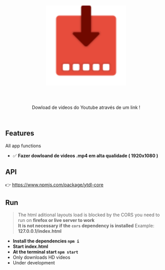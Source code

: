 <h1 align="center">
</br>
  <img src="./assets/img/icon.png" width="250">
</br>
</br>
</h1>
<p align="center">Dowload de videos do Youtube através de um link !</p>
</br>

## Features
All app functions
- ✅ **Fazer dowloand de videos .mp4 em alta qualidade ( 1920x1080 )**

## API
👉 https://www.npmjs.com/package/ytdl-core

## Run
> The html aditional layouts load is blocked by the CORS you need to run on **firefox or live server to work**  
> **It is not necessary if the `cors` dependency is installed**
> Example: **127.0.0.1/index.html**
- **Install the dependencies `npm i`**
- **Start index.html**
- **At the terminal start `npm start`**
- Only downloads HD videos
- Under development
